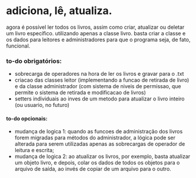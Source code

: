# adiciona, lê, atualiza.
agora é possível ler todos os livros, assim como criar, atualizar ou deletar um livro específico. utilizando apenas a classe livro. basta criar a classe e os dados para leitores e administradores para que o programa seja, de fato, funcional.

### to-do obrigatórios:
- sobrecarga de operadores na hora de ler os livros e gravar para o .txt
- criacao das classes leitor (implementando a funcao de retirada de livro) e da classe administrador (com sistema de niveis de permissao, que permite o sistema de retirada e modificacao de livros)
- setters individuais ao inves de um metodo para atualizar o livro inteiro (ou usuario, no futuro)

#### to-do opcionais:
- mudança de logica 1: quando as funcoes de administração dos livros forem migradas para métodos do administrador, a lógica pode ser alterada para serem utilizadas apenas as sobrecargas de operador de leitura e escrita;
- mudança de logica 2: ao atualizar os livros, por exemplo, basta atualizar um objeto livro, e depois, colar os dados de todos os objetos para o arquivo de saída, ao invés de copiar de um arquivo para o outro.
